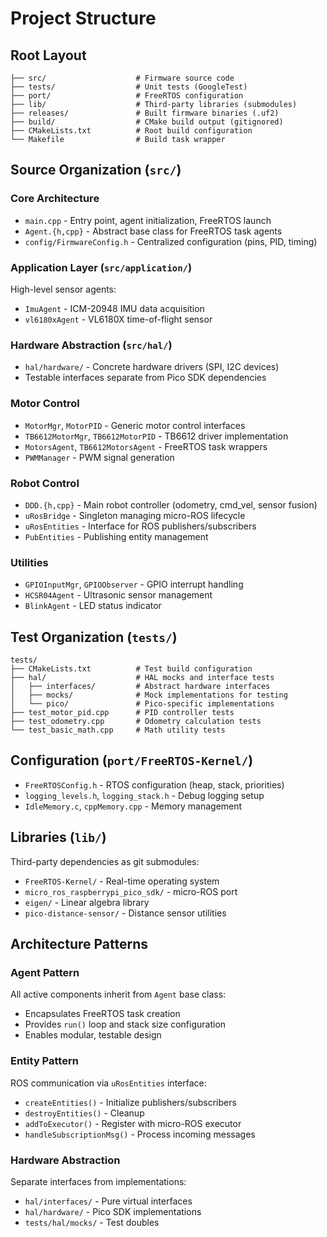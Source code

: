 # Project Structure

## Root Layout

```
├── src/                    # Firmware source code
├── tests/                  # Unit tests (GoogleTest)
├── port/                   # FreeRTOS configuration
├── lib/                    # Third-party libraries (submodules)
├── releases/               # Built firmware binaries (.uf2)
├── build/                  # CMake build output (gitignored)
├── CMakeLists.txt          # Root build configuration
└── Makefile                # Build task wrapper
```

## Source Organization (`src/`)

### Core Architecture

- `main.cpp` - Entry point, agent initialization, FreeRTOS launch
- `Agent.{h,cpp}` - Abstract base class for FreeRTOS task agents
- `config/FirmwareConfig.h` - Centralized configuration (pins, PID, timing)

### Application Layer (`src/application/`)

High-level sensor agents:
- `ImuAgent` - ICM-20948 IMU data acquisition
- `vl6180xAgent` - VL6180X time-of-flight sensor

### Hardware Abstraction (`src/hal/`)

- `hal/hardware/` - Concrete hardware drivers (SPI, I2C devices)
- Testable interfaces separate from Pico SDK dependencies

### Motor Control

- `MotorMgr`, `MotorPID` - Generic motor control interfaces
- `TB6612MotorMgr`, `TB6612MotorPID` - TB6612 driver implementation
- `MotorsAgent`, `TB6612MotorsAgent` - FreeRTOS task wrappers
- `PWMManager` - PWM signal generation

### Robot Control

- `DDD.{h,cpp}` - Main robot controller (odometry, cmd_vel, sensor fusion)
- `uRosBridge` - Singleton managing micro-ROS lifecycle
- `uRosEntities` - Interface for ROS publishers/subscribers
- `PubEntities` - Publishing entity management

### Utilities

- `GPIOInputMgr`, `GPIOObserver` - GPIO interrupt handling
- `HCSR04Agent` - Ultrasonic sensor management
- `BlinkAgent` - LED status indicator

## Test Organization (`tests/`)

```
tests/
├── CMakeLists.txt          # Test build configuration
├── hal/                    # HAL mocks and interface tests
│   ├── interfaces/         # Abstract hardware interfaces
│   ├── mocks/              # Mock implementations for testing
│   └── pico/               # Pico-specific implementations
├── test_motor_pid.cpp      # PID controller tests
├── test_odometry.cpp       # Odometry calculation tests
└── test_basic_math.cpp     # Math utility tests
```

## Configuration (`port/FreeRTOS-Kernel/`)

- `FreeRTOSConfig.h` - RTOS configuration (heap, stack, priorities)
- `logging_levels.h`, `logging_stack.h` - Debug logging setup
- `IdleMemory.c`, `cppMemory.cpp` - Memory management

## Libraries (`lib/`)

Third-party dependencies as git submodules:
- `FreeRTOS-Kernel/` - Real-time operating system
- `micro_ros_raspberrypi_pico_sdk/` - micro-ROS port
- `eigen/` - Linear algebra library
- `pico-distance-sensor/` - Distance sensor utilities

## Architecture Patterns

### Agent Pattern

All active components inherit from `Agent` base class:
- Encapsulates FreeRTOS task creation
- Provides `run()` loop and stack size configuration
- Enables modular, testable design

### Entity Pattern

ROS communication via `uRosEntities` interface:
- `createEntities()` - Initialize publishers/subscribers
- `destroyEntities()` - Cleanup
- `addToExecutor()` - Register with micro-ROS executor
- `handleSubscriptionMsg()` - Process incoming messages

### Hardware Abstraction

Separate interfaces from implementations:
- `hal/interfaces/` - Pure virtual interfaces
- `hal/hardware/` - Pico SDK implementations
- `tests/hal/mocks/` - Test doubles
